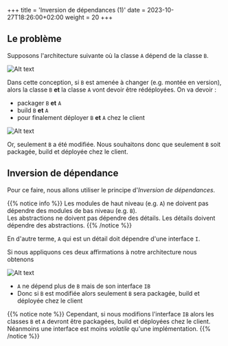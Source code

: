 +++
title = 'Inversion de dépendances (1)'
date = 2023-10-27T18:26:00+02:00
weight = 20
+++

## Le problème
Supposons l'architecture suivante où la classe `A` dépend de la classe `B`.

![Alt text](../images/DI1-1.png)

Dans cette conception, si `B` est amenée à changer (e.g. montée en version), alors la classe `B` **et** la classe `A` vont devoir être rédéployées.
On va devoir :
- packager `B` **et** `A`
- build `B` **et** `A`
- pour finalement déployer `B` **et** `A` chez le client    

![Alt text](../images/DI1-2.png)

Or, seulement `B` a été modifiée. Nous souhaitons donc que seulement `B` soit packagée, build et déployée chez le client.

## Inversion de dépendance
Pour ce faire, nous allons utiliser le principe d'*Inversion de dépendances*.

{{% notice info %}}
Les modules de haut niveau (e.g. `A`) ne doivent pas dépendre des modules de bas niveau (e.g. `B`).  
Les abstractions ne doivent pas dépendre des détails. Les détails doivent dépendre des abstractions.
{{% /notice %}} 

En d'autre terme, `A` qui est un détail doit dépendre d'une interface `I`.

Si nous appliquons ces deux affirmations à notre architecture nous obtenons 

![Alt text](../images/DI1-3.png)

- `A` ne dépend plus de `B` mais de son interface `IB`
- Donc si `B` est modifiée alors seulement `B` sera packagée, build et déployée chez le client

{{% notice note %}}
Cependant, si nous modifions l'interface `IB` alors les classes `B` et `A` devront être packagées, build et déployées chez le client. Néanmoins une interface est moins *volatile* qu'une implémentation.
{{% /notice %}} 
